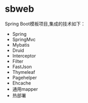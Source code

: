 # sbweb
Spring Boot模板项目,集成的技术如下：<br />
- Spring<br />
- SpringMvc<br />
- Mybatis<br />
- Druid<br />
- Interceptor<br />
- Filter<br />
- FastJson<br />
- Thymeleaf<br />
- Pagehelper<br />
- Ehcache<br />
- 通用mapper<br />
- 热部署<br />
